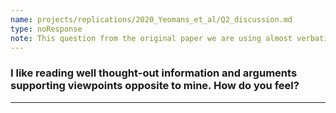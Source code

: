 ```yaml
---
name: projects/replications/2020_Yeomans_et_al/Q2_discussion.md
type: noResponse
note: This question from the original paper we are using almost verbatim. We have redone the response options.
---
```


### I like reading well thought-out information and arguments supporting viewpoints opposite to mine. How do you feel?

---